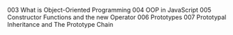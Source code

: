 003 What is Object-Oriented Programming
004 OOP in JavaScript
005 Constructor Functions and the new Operator
006 Prototypes
007 Prototypal Inheritance and The Prototype Chain